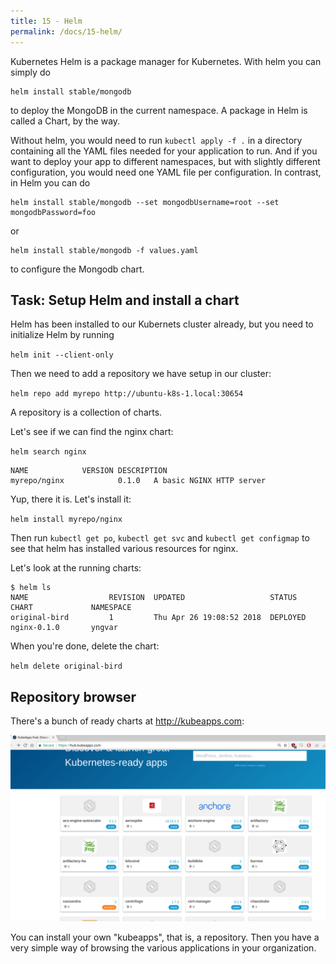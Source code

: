 ```yaml
---
title: 15 - Helm
permalink: /docs/15-helm/
---
```


Kubernetes Helm is a package manager for Kubernetes. With helm you can simply do

```
helm install stable/mongodb
```

to deploy the MongoDB in the current namespace. A package in Helm is called a Chart, by the way.

Without helm, you would need to run `kubectl apply -f .` in a directory containing all the YAML files needed
for your application to run. And if you want to deploy your app to different namespaces, but with slightly
different configuration, you would need one YAML file per configuration. In contrast, in Helm you can do

```
helm install stable/mongodb --set mongodbUsername=root --set mongodbPassword=foo
```

or 

```
helm install stable/mongodb -f values.yaml
```

to configure the Mongodb chart.

## Task: Setup Helm and install a chart

Helm has been installed to our Kubernets cluster already, but you need to initialize Helm by running

`helm init --client-only`

Then we need to add a repository we have setup in our cluster:

`helm repo add myrepo http://ubuntu-k8s-1.local:30654`

A repository is a collection of charts.

Let's see if we can find the nginx chart:

`helm search nginx`

```
NAME            VERSION DESCRIPTION                                       
myrepo/nginx            0.1.0   A basic NGINX HTTP server 
```

Yup, there it is. Let's install it:

`helm install myrepo/nginx`

Then run `kubectl get po`, `kubectl get svc` and `kubectl get configmap` to see that helm has installed
various resources for nginx.

Let's look at the running charts:

```
$ helm ls
NAME                  REVISION  UPDATED                   STATUS          CHART             NAMESPACE  
original-bird         1         Thu Apr 26 19:08:52 2018  DEPLOYED        nginx-0.1.0       yngvar     
```

When you're done, delete the chart:

`helm delete original-bird`

## Repository browser

There's a bunch of ready charts at http://kubeapps.com:

![text](../../assets/img/kubeapps.png)

You can install your own "kubeapps", that is, a repository. Then you have a very simple way of browsing
the various applications in your organization.

